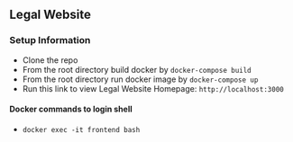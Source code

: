 ## Legal Website

### Setup Information

* Clone the repo
* From the root directory build docker by `docker-compose build`
* From the root directory run docker image by `docker-compose up`
* Run this link to view Legal Website Homepage: `http://localhost:3000`

#### Docker commands to login shell
* `docker exec -it frontend bash`
